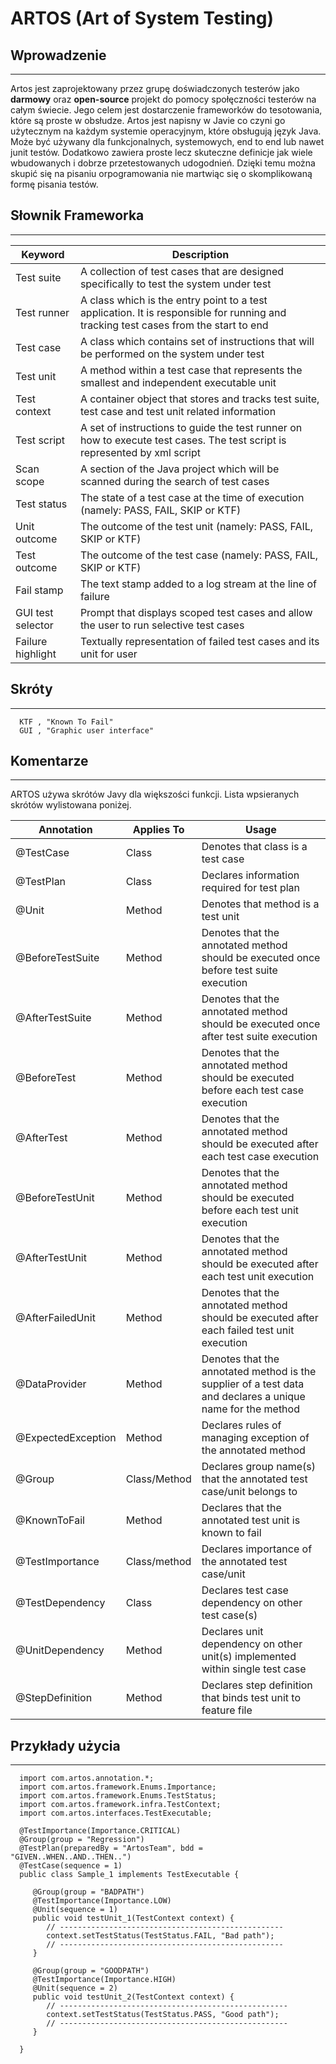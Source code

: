 # ARTOS (Art of System Testing)

## Wprowadzenie
************

Artos jest zaprojektowany przez grupę doświadczonych testerów jako **darmowy** oraz **open-source** projekt do pomocy społęczności testerów na całym świecie.
Jego celem jest dostarczenie frameworków do tesotowania, które są proste w obsłudze. Artos jest napisny w Javie co czyni go użytecznym na każdym systemie operacyjnym, które obsługują język Java. Może być używany dla funkcjonalnych, systemowych, end to end lub nawet junit testów. Dodatkowo zawiera proste lecz skuteczne definicje jak wiele wbudowanych i dobrze przetestowanych udogodnień. Dzięki temu można skupić się na pisaniu orpogramowania nie martwiąc się o skomplikowaną formę pisania testów.

## Słownik Frameworka
************

|**Keyword** | **Description**|
| ------------- | ------------- |
|Test suite | A collection of test cases that are designed specifically to test the system under test|
|Test runner | A class which is the entry point to a test application. It is responsible for running and tracking test cases from the start to end|
|Test case | A class which contains set of instructions that will be performed on the system under test|
|Test unit | A method within a test case that represents the smallest and independent executable unit|
|Test context | A container object that stores and tracks test suite, test case and test unit related information|
|Test script | A set of instructions to guide the test runner on how to execute test cases. The test script is represented by xml script|
|Scan scope | A section of the Java project which will be scanned during the search of test cases|
|Test status | The state of a test case at the time of execution (namely: PASS, FAIL, SKIP or KTF)|
|Unit outcome | The outcome of the test unit (namely: PASS, FAIL, SKIP or KTF)|
|Test outcome | The outcome of the test case (namely: PASS, FAIL, SKIP or KTF)|
|Fail stamp | The text stamp added to a log stream at the line of failure|
|GUI test selector | Prompt that displays scoped test cases and allow the user to run selective test cases|
|Failure highlight | Textually representation of failed test cases and its unit for user|


## Skróty
************
   
      KTF , "Known To Fail"
      GUI , "Graphic user interface"


## Komentarze
************

ARTOS używa skrótów Javy dla większości funkcji. Lista wpsieranych skrótów wylistowana poniżej.


|Annotation | Applies To | Usage|
| ------------- | ------------- | ------------- |
|@TestCase | Class | Denotes that class is a test case
|@TestPlan | Class | Declares information required for test plan
|@Unit | Method | Denotes that method is a test unit
|@BeforeTestSuite | Method | Denotes that the annotated method should be executed once before test suite execution|
|@AfterTestSuite | Method | Denotes that the annotated method should be executed once after test suite execution|
|@BeforeTest | Method | Denotes that the annotated method should be executed before each test case execution|
|@AfterTest | Method | Denotes that the annotated method should be executed after each test case execution|
|@BeforeTestUnit | Method | Denotes that the annotated method should be executed before each test unit execution|
|@AfterTestUnit | Method | Denotes that the annotated method should be executed after each test unit execution|
|@AfterFailedUnit | Method | Denotes that the annotated method should be executed after each failed test unit execution|
|@DataProvider | Method | Denotes that the annotated method is the supplier of a test data and declares a unique name for the method|
|@ExpectedException | Method | Declares rules of managing exception of the annotated method|
|@Group | Class/Method | Declares group name(s) that the annotated test case/unit belongs to|
|@KnownToFail | Method | Declares that the annotated test unit is known to fail|
|@TestImportance | Class/method | Declares importance of the annotated test case/unit|
|@TestDependency | Class | Declares test case dependency on other test case(s)|
|@UnitDependency | Method | Declares unit dependency on other unit(s) implemented within single test case|
|@StepDefinition | Method | Declares step definition that binds test unit to feature file|


## Przykłady użycia
************


      import com.artos.annotation.*;
      import com.artos.framework.Enums.Importance;
      import com.artos.framework.Enums.TestStatus;
      import com.artos.framework.infra.TestContext;
      import com.artos.interfaces.TestExecutable;

      @TestImportance(Importance.CRITICAL)
      @Group(group = "Regression")
      @TestPlan(preparedBy = "ArtosTeam", bdd = "GIVEN..WHEN..AND..THEN..")
      @TestCase(sequence = 1)
      public class Sample_1 implements TestExecutable {

         @Group(group = "BADPATH")
         @TestImportance(Importance.LOW)
         @Unit(sequence = 1)
         public void testUnit_1(TestContext context) {
            // --------------------------------------------------
            context.setTestStatus(TestStatus.FAIL, "Bad path");
            // --------------------------------------------------
         }
      
         @Group(group = "GOODPATH")
         @TestImportance(Importance.HIGH)
         @Unit(sequence = 2)
         public void testUnit_2(TestContext context) {
            // ---------------------------------------------------
            context.setTestStatus(TestStatus.PASS, "Good path");
            // ---------------------------------------------------
         }

      }

